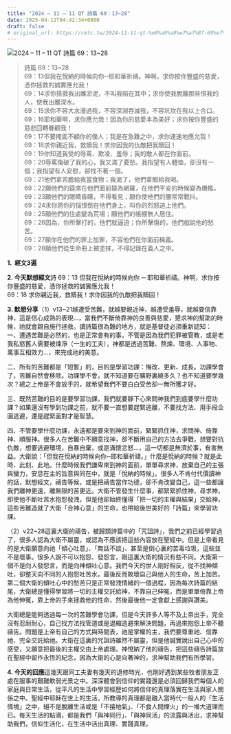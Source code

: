 ```yaml
---
title: "2024 – 11 – 11 QT 詩篇 69：13~28"
date: 2025-04-12T04:42:34+0800
draft: false
# original_url: https://cmtc.tw/2024-11-11-qt-%e8%a9%a9%e7%af%87-69%ef%bc%9a1328
---
```


![2024 – 11 – 11 QT 詩篇 69：13\~28](/images/qt.jpg  "2024 – 11 – 11 QT 詩篇 69：13\~28")

> 詩篇 69：13\~28  
> 69：13但我在悅納的時候向你─耶和華祈禱。神啊，求你按你豐盛的慈愛，憑你拯救的誠實應允我！  
> 69：14求你搭救我出離淤泥，不叫我陷在其中；求你使我脫離那些恨我的人，使我出離深水。  
> 69：15求你不容大水漫過我，不容深淵吞滅我，不容坑坎在我以上合口。  
> 69：16耶和華啊，求你應允我！因為你的慈愛本為美好；求你按你豐盛的慈悲回轉眷顧我！  
> 69：17不要掩面不顧你的僕人；我是在急難之中，求你速速地應允我！  
> 69：18求你親近我，救贖我！求你因我的仇敵把我贖回！  
> 69：19你知道我受的辱罵、欺凌、羞辱；我的敵人都在你面前。  
> 69：20辱罵傷破了我的心，我又滿了憂愁。我指望有人體恤，卻沒有一個；我指望有人安慰，卻找不著一個。  
> 69：21他們拿苦膽給我當食物；我渴了，他們拿醋給我喝。  
> 69：22願他們的筵席在他們面前變為網羅，在他們平安的時候變為機檻。  
> 69：23願他們的眼睛昏矇，不得看見；願你使他們的腰常常戰抖。  
> 69：24求你將你的惱恨倒在他們身上，叫你的烈怒追上他們。  
> 69：25願他們的住處變為荒場；願他們的帳棚無人居住。  
> 69：26因為，你所擊打的，他們就逼迫；你所擊傷的，他們戲說他的愁苦。  
> 69：27願你在他們的罪上加罪，不容他們在你面前稱義。  
> 69：28願他們從生命冊上被塗抹，不得記錄在義人之中。

**1.  經文3遍**

**2. 今天默想經文**詩 69：13 但我在悅納的時候向你 ─ 耶和華祈禱。神啊，求你按你豐盛的慈愛，憑你拯救的誠實應允我！  
69：18 求你親近我，救贖我！求你因我的仇敵把我贖回！

**3. 默想分享**（1）v13\~21越遭受苦難，就越要親近神，越遭受羞辱，就越要信靠神，這是信心成熟的表現…，當我們不斷倚靠神的良善與慈愛，懇求神的幫助的時候，祂就會親自施行拯救。讀詩篇很為難的地方，就是基督徒必須重新認知：  
一、遭遇苦難是必然的，也是正常會有的事。不管是因為我們犯罪被管教，或是老我私慾舊人需要被煉淨（一生的工夫），神都是透過苦難、熬煉、環境、人事物、萬事互相效力…，來完成祂的美意。

二、所有的苦難都是「短暫」的，目的是學習功課：悔改、更新、成長。功課學會了，苦難自然會移除。功課學不會，就不知道要在曠野裏繞多久？也不知道要學幾次？總之上帝是不會放手的，就希望我們不要白白受苦卻一無所獲才好。

三、既然苦難的目的是要學習功課，我們就要靜下心來問神我們到底要學什麼功課？如果還沒有學到功課之前，就不要一直想要趕緊逃離，不要找方法、用手段企圖逃避，還是趕緊面對才是智慧。

四、不管要學什麼功課，永遠都是要來到神的面前，緊緊抓住神，求問神、倚靠神、順服神。很多人在苦難中不願意找神，卻不斷用自己的方法去爭戰，想要對抗仇敵，想要逃避環境，自暴自棄，或是滿懷忿怒…，這一切都是無濟於事，有害無益。大衛說：「但我在悅納的時候向你─耶和華祈禱。」什麼是悅納的時候？就是此時、此刻、此地。什麼時候我們謙卑來到神的面前，單單尋求神，放棄自己的主張與蠻力，安息在主的旨意與同在中，就是「悅納的時候」。很多人不肯付代價讀神的話，默想經文，禱告等候，或是把禱告當作功德，卻不肯改變自己，這一些都讓我們離神更遠，離無限的苦更近。大衛不管發生什麼事，都緊緊抓住神，尋求神，即使他不斷吐苦水抱怨發洩，但是他卻始終懂得「把一切的主權與結果」交給神，這些苦難造就了大衛「合神心意」的生命，也帶給後世美好的「詩篇」來學習功課。

（2）v22\~28這裏大衛的禱告，被歸類詩篇中的「咒詛詩」，我們之前已經學習過了，很多人認為大衛不屬靈，或認為不應該把這些內容放在聖經中。但是上帝看見的是大衛願意向祂「傾心吐意」、「無話不談」、甚至是倒心裏的苦毒垃圾，這些並不是壞事。很多人說不可以抱怨、發怨言，跟這裏大衛的情況有些不同。大衛第一個不是向人發怨言，而是向神傾吐心意。我們今天的世人剛好相反，從不找神傾吐，卻整天向不同的人抱怨吐苦水，最後反而敗壞自己與他人的生命，苦上加苦。第二個大衛的傾吐心中的愁苦只是正常發洩情緒的一個過程，因為每次詩篇的結尾，大衛總是懂得學習將一切的主權交託給神，不靠自己伸冤，而是單單倚靠上帝為他伸冤，靠上帝的手來拯救他的性命，然後最後他一定會獻上感謝與讚美。

大衛總是能夠透過每一次的苦難學會功課，但是今天許多人等不及上帝出手，完全沒有忍耐耐心，自己找方法找管道或是退縮逃避來解決問題，再過來抱怨上帝不聽禱告。問題是上帝有自己的方式與時間表，祂是掌權的主，我們要尊重祂、信靠祂、完全交託給祂。大衛在這裏的咒詛詩雖然不屬靈，但是他誠實說出自己心中的感受，又願意把最後的主權交由上帝處理。神悅納了他的禱告，把這些禱告詩篇放在聖經中留作永恆的紀念，因為大衛的心是向著神的，求神幫助我們有所學習。

**4. 今天的回應**這幾天跟同工夫妻有幾天的退修時光，也剛好遇到某些牧者朋友正處在服事的艱難軟弱光景之中。深深體會到信仰的實踐還是必須回歸我們每個人的家庭與日常生活，從平凡的生活中學習經歷如何將信仰的真理落實在生活與家人關係之中。聖經中耶穌在世上的生活，所教導的真理都是融入當時代一般人的「生活情境」之中，絕不是脫離生活或是「不接地氣」、「不食人間煙火」的一堆大道理而已。每天生活的點滴，都是我們「與神同行」、「與神同活」的流露與活出，求神幫助我們，信仰生活化，在生活中活出真理、實踐真理。